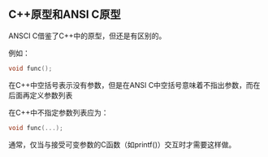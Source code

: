 ## C++原型和ANSI C原型

ANSCI C借鉴了C++中的原型，但还是有区别的。

例如：

```c++
void func();
```

在C++中空括号表示没有参数，但是在ANSI C中空括号意味着不指出参数，而在后面再定义参数列表

在C++中不指定参数列表应为：

```c++
void func(...);
```

通常，仅当与接受可变参数的C函数（如printf()）交互时才需要这样做。

